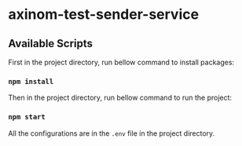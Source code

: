 # axinom-test-sender-service

## Available Scripts

First in the project directory, run bellow command to install packages:

### `npm install`

Then in the project directory, run bellow command to run the project:

### `npm start`

All the configurations are in the `.env` file in the project directory.
